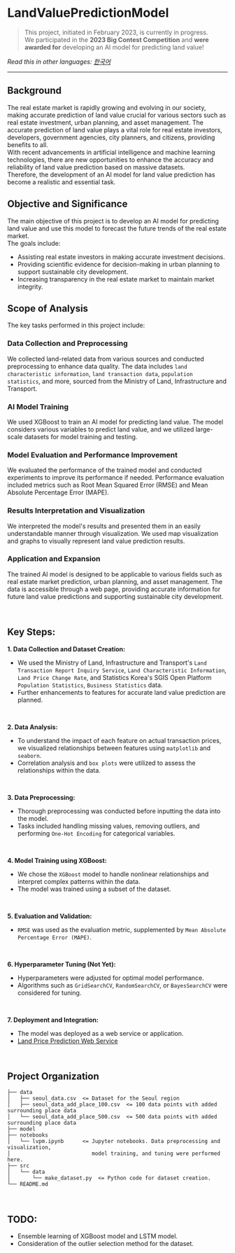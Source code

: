 # **LandValuePredictionModel**
> This project, initiated in February 2023, is currently in progress.\
> We participated in the **2023 Big Contest Competition** and **were awarded for** developing an AI model for predicting land value!


_Read this in other languages:_
_[한국어](README.ko-kr.md)_

------

## **Background**
The real estate market is rapidly growing and evolving in our society, making accurate prediction of land value crucial for various sectors such as real estate investment, urban planning, and asset management. The accurate prediction of land value plays a vital role for real estate investors, developers, government agencies, city planners, and citizens, providing benefits to all. 
<br/>
With recent advancements in artificial intelligence and machine learning technologies, there are new opportunities to enhance the accuracy and reliability of land value prediction based on massive datasets. 
<br/>
Therefore, the development of an AI model for land value prediction has become a realistic and essential task.

## **Objective and Significance**
The main objective of this project is to develop an AI model for predicting land value and use this model to forecast the future trends of the real estate market. 
<br/>
The goals include:
- Assisting real estate investors in making accurate investment decisions.
- Providing scientific evidence for decision-making in urban planning to support sustainable city development.
- Increasing transparency in the real estate market to maintain market integrity.

## **Scope of Analysis**
The key tasks performed in this project include:

### **Data Collection and Preprocessing**
We collected land-related data from various sources and conducted preprocessing to enhance data quality. The data includes `land characteristic information`, `land transaction data`, `population statistics`, and more, sourced from the Ministry of Land, Infrastructure and Transport.

### **AI Model Training**
We used XGBoost to train an AI model for predicting land value. The model considers various variables to predict land value, and we utilized large-scale datasets for model training and testing.

### **Model Evaluation and Performance Improvement**
We evaluated the performance of the trained model and conducted experiments to improve its performance if needed. Performance evaluation included metrics such as Root Mean Squared Error (RMSE) and Mean Absolute Percentage Error (MAPE).

### **Results Interpretation and Visualization**
We interpreted the model's results and presented them in an easily understandable manner through visualization. We used map visualization and graphs to visually represent land value prediction results.

### **Application and Expansion**
The trained AI model is designed to be applicable to various fields such as real estate market prediction, urban planning, and asset management. The data is accessible through a web page, providing accurate information for future land value predictions and supporting sustainable city development.

<br/>

## **Key Steps:**
**1. Data Collection and Dataset Creation:**
- We used the Ministry of Land, Infrastructure and Transport's `Land Transaction Report Inquiry Service`, `Land Characteristic Information`, `Land Price Change Rate`, and Statistics Korea's SGIS Open Platform `Population Statistics`, `Business Statistics` data.
- Further enhancements to features for accurate land value prediction are planned.

<br/>

**2. Data Analysis:**
- To understand the impact of each feature on actual transaction prices, we visualized relationships between features using `matplotlib` and `seaborn`.
- Correlation analysis and `box plots` were utilized to assess the relationships within the data.

<br/>

**3. Data Preprocessing:**
- Thorough preprocessing was conducted before inputting the data into the model.
- Tasks included handling missing values, removing outliers, and performing `One-Hot Encoding` for categorical variables.

<br/>

**4. Model Training using XGBoost:**
- We chose the `XGBoost` model to handle nonlinear relationships and interpret complex patterns within the data.
- The model was trained using a subset of the dataset.

<br/>

**5. Evaluation and Validation:**
- `RMSE` was used as the evaluation metric, supplemented by `Mean Absolute Percentage Error (MAPE)`.

<br/>

**6. Hyperparameter Tuning (Not Yet):**
- Hyperparameters were adjusted for optimal model performance.
- Algorithms such as `GridSearchCV`, `RandomSearchCV`, or `BayesSearchCV` were considered for tuning.

<br/>

**7. Deployment and Integration:**
- The model was deployed as a web service or application.
- [Land Price Prediction Web Service](https://blue.kku.ac.kr)

<br/>

## **Project Organization**
```
├── data
│   ├── seoul_data.csv  <= Dataset for the Seoul region
│   ├── seoul_data_add_place_100.csv  <= 100 data points with added surrounding place data
│   └── seoul_data_add_place_500.csv  <= 500 data points with added surrounding place data
├── model
├── notebooks
│   └── lvpm.ipynb      <= Jupyter notebooks. Data preprocessing and visualization, 
│                          model training, and tuning were performed here.
├── src
│   └── data
│       └── make_dataset.py  <= Python code for dataset creation.
└── README.md
```

<br/>

## **TODO:**
- Ensemble learning of XGBoost model and LSTM model.
- Consideration of the outlier selection method for the dataset.
